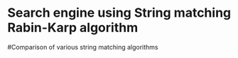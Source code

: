 # Search engine using String matching Rabin-Karp algorithm
#Comparison of various string matching algorithms
